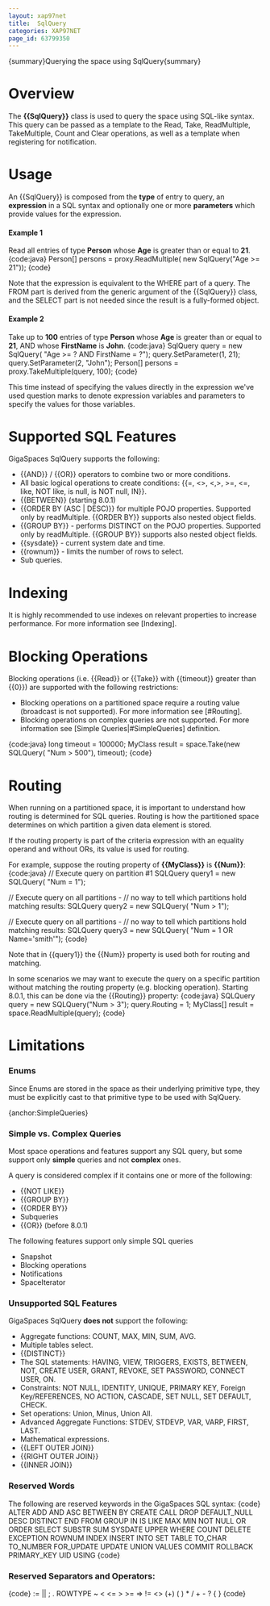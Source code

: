```yaml
---
layout: xap97net
title:  SqlQuery
categories: XAP97NET
page_id: 63799350
---
```


{summary}Querying the space using SqlQuery{summary}

# Overview

The **{{SqlQuery}}** class is used to query the space using SQL-like syntax. This query can be passed as a template to the Read, Take, ReadMultiple, TakeMultiple, Count and Clear operations, as well as a template when registering for notification.

# Usage

An {{SqlQuery}} is composed from the **type** of entry to query, an **expression** in a SQL syntax and optionally one or more **parameters** which provide values for the expression.

#### Example 1

Read all entries of type **Person** whose **Age** is greater than or equal to **21**.
{code:java}
Person[] persons = proxy.ReadMultiple<Person>(
    new SqlQuery<Person>("Age >= 21"));
{code}

Note that the expression is equivalent to the WHERE part of a query. The FROM part is derived from the generic argument of the {{SqlQuery}} class, and the SELECT part is not needed since the result is a fully-formed object.

#### Example 2

Take up to **100** entries of type **Person** whose **Age** is greater than or equal to **21**, AND whose **FirstName** is **John**.
{code:java}
SqlQuery<Person> query = new SqlQuery<Person>(
    "Age >= ? AND FirstName = ?");
query.SetParameter(1, 21);
query.SetParameter(2, "John");
Person[] persons = proxy.TakeMultiple<Person>(query, 100);
{code}

This time instead of specifying the values directly in the expression we've used question marks to denote expression variables and parameters to specify the values for those variables.

# Supported SQL Features

GigaSpaces SqlQuery supports the following:
- {{AND}} / {{OR}} operators to combine two or more conditions.
- All basic logical operations to create conditions: {{=, <>, <,>, >=, <=, like, NOT like, is null, is NOT null, IN}}.
- {{BETWEEN}} (starting 8.0.1)
- {{ORDER BY (ASC | DESC)}} for multiple POJO properties. Supported only by readMultiple. {{ORDER BY}} supports also nested object fields.
- {{GROUP BY}} - performs DISTINCT on the POJO properties. Supported only by readMultiple. {{GROUP BY}} supports also nested object fields.
- {{sysdate}} - current system date and time.
- {{rownum}} - limits the number of rows to select.
- Sub queries.

# Indexing

It is highly recommended to use indexes on relevant properties to increase performance. For more information see [Indexing].

# Blocking Operations

Blocking operations (i.e. {{Read}} or {{Take}} with {{timeout}} greater than {{0}}) are supported with the following restrictions:
- Blocking operations on a partitioned space require a routing value (broadcast is not supported). For more information see [#Routing].
- Blocking operations on complex queries are not supported. For more information see [Simple Queries|#SimpleQueries] definition.

{code:java}
long timeout = 100000;
MyClass result = space.Take<MyClass>(new SQLQuery<MyClass>(
    "Num > 500"), timeout);
{code}

# Routing

When running on a partitioned space, it is important to understand how routing is determined for SQL queries. Routing is how the partitioned space determines on which partition a given data element is stored.

If the routing property is part of the criteria expression with an equality operand and without ORs, its value is used for routing.

For example, suppose the routing property of **{{MyClass}}** is **{{Num}}**:
{code:java}
// Execute query on partition #1
SQLQuery<MyClass> query1 = new SQLQuery<MyClass>(
    "Num = 1");

// Execute query on all partitions -
// no way to tell which partitions hold matching results:
SQLQuery<MyClass> query2 = new SQLQuery<MyClass>(
    "Num > 1");

// Execute query on all partitions -
// no way to tell which partitions hold matching results:
SQLQuery<MyClass> query3 = new SQLQuery<MyClass>(
    "Num = 1 OR Name='smith'");
{code}

Note that in {{query1}} the {{Num}} property is used both for routing and matching.

In some scenarios we may want to execute the query on a specific partition without matching the routing property (e.g. blocking operation). Starting 8.0.1, this can be done via the {{Routing}} property:
{code:java}
SQLQuery<MyClass> query = new SQLQuery<MyClass>("Num > 3");
query.Routing = 1;
MyClass[] result = space.ReadMultiple<MyClass>(query);
{code}

# Limitations

### Enums

Since Enums are stored in the space as their underlying primitive type, they must be explicitly cast to that primitive type to be used with SqlQuery.

{anchor:SimpleQueries}

### Simple vs. Complex Queries

Most space operations and features support any SQL query, but some support only **simple** queries and not **complex** ones.

A query is considered complex if it contains one or more of the following:
- {{NOT LIKE}}
- {{GROUP BY}}
- {{ORDER BY}}
- Subqueries
- {{OR}} (before 8.0.1)

The following features support only simple SQL queries
- Snapshot
- Blocking operations
- Notifications
- SpaceIterator

### Unsupported SQL Features

GigaSpaces SqlQuery **does not** support the following:
- Aggregate functions: COUNT, MAX, MIN, SUM, AVG.
- Multiple tables select.
- {{DISTINCT}}
- The SQL statements: HAVING, VIEW, TRIGGERS, EXISTS, BETWEEN, NOT, CREATE USER, GRANT, REVOKE, SET PASSWORD, CONNECT USER, ON.
- Constraints: NOT NULL, IDENTITY, UNIQUE, PRIMARY KEY, Foreign Key/REFERENCES, NO ACTION, CASCADE, SET NULL, SET DEFAULT, CHECK.
- Set operations: Union, Minus, Union All.
- Advanced Aggregate Functions: STDEV, STDEVP, VAR, VARP, FIRST, LAST.
- Mathematical expressions.
- {{LEFT OUTER JOIN}}
- {{RIGHT OUTER JOIN}}
- {{INNER JOIN}}

### Reserved Words

The following are reserved keywords in the GigaSpaces SQL syntax:
{code}
ALTER ADD AND ASC BETWEEN BY CREATE CALL DROP DEFAULT_NULL DESC  DISTINCT END FROM GROUP IN IS LIKE
MAX MIN NOT NULL OR ORDER SELECT SUBSTR SUM SYSDATE UPPER WHERE COUNT DELETE EXCEPTION ROWNUM INDEX
INSERT INTO SET TABLE TO_CHAR TO_NUMBER FOR_UPDATE UPDATE UNION VALUES COMMIT ROLLBACK PRIMARY_KEY
UID USING
{code}

### Reserved Separators and Operators:

{code}
:= || ; . ROWTYPE ~ < <= >  >= => != <> \(+\) ( ) \* / + - ? \{ \}
{code}
